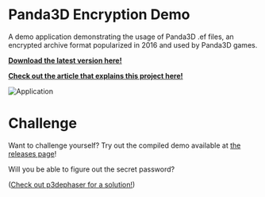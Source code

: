 # Panda3D Encryption Demo
A demo application demonstrating the usage of Panda3D .ef files, an encrypted archive format popularized in 2016 and used by Panda3D games.

[**Download the latest version here!**](https://github.com/darktohka/panda3d-encryption-demo/releases/latest)

[**Check out the article that explains this project here!**](https://tohka.us/p/exploring-encrypted-multifiles-a-technical-overview)

![Application](https://i.imgur.com/GrCUyqz.png)

# Challenge

Want to challenge yourself? Try out the compiled demo available at [the releases page](https://github.com/darktohka/panda3d-encryption-demo/releases/latest)!

Will you be able to figure out the secret password?

([Check out p3dephaser for a solution!](https://github.com/darktohka/p3dephaser))
